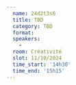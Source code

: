 ```yaml
---
  name: 24d2t3s6
  title: TBD
  category: TBD
  format: 
  speakers: 
    - 
  room: Créativité
  slot: 11/10/2024
  time_start: '14h30'
  time_end: '15h15'
---
```

